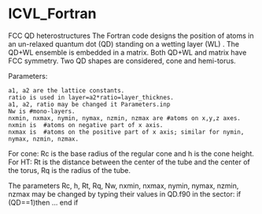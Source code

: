 # ICVL_Fortran
FCC QD heterostructures
The Fortran code designs the position of atoms in an un-relaxed quantum dot (QD) standing on a wetting layer (WL) . The QD+WL ensemble is embedded in a matrix.  Both QD+WL and matrix have FCC symmetry. Two QD shapes are considered, cone and hemi-torus.

Parameters:

	a1, a2 are the lattice constants.
	ratio is used in layer=a2*ratio=layer_thicknes.
	a1, a2, ratio may be changed it Parameters.inp
	Nw is #mono-layers. 
	nxmin, nxmax, nymin, nymax, nzmin, nzmax are #atoms on x,y,z axes.
	nxmin is  #atoms on negative part of x axis.
	nxmax is  #atoms on the positive part of x axis; similar for nymin, nymax, nzmin, nzmax.

For cone:
	Rc is the base radius of the regular cone and h is the cone height.
For HT:
	Rt is the distance between the center of the tube and the center of the torus, Rq is the radius of the tube.

The parameters Rc, h, Rt, Rq, Nw, nxmin, nxmax, nymin, nymax, nzmin, nzmax may be changed by typing their values in QD.f90 in the sector:
	if (QD==1)then …  end if

